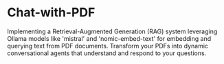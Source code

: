 # Chat-with-PDF
Implementing a Retrieval-Augmented Generation (RAG) system leveraging Ollama models like 'mistral' and 'nomic-embed-text' for embedding and querying text from PDF documents. Transform your PDFs into dynamic conversational agents that understand and respond to your questions.
